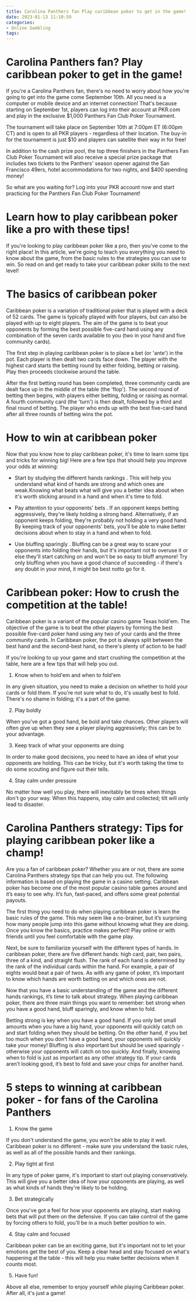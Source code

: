 ```yaml
---
title: Carolina Panthers fan Play caribbean poker to get in the game!
date: 2023-01-13 11:10:59
categories:
- Online Gambling
tags:
---
```



#  Carolina Panthers fan? Play caribbean poker to get in the game!

If you're a Carolina Panthers fan, there's no need to worry about how you're going to get into the game come September 10th. All you need is a computer or mobile device and an internet connection! That's because starting on September 1st, players can log into their account at PKR.com and play in the exclusive $1,000 Panthers Fan Club Poker Tournament.

The tournament will take place on September 10th at 7:00pm ET (6:00pm CT) and is open to all PKR players - regardless of their location. The buy-in for the tournament is just $10 and players can satellite their way in for free!

In addition to the cash prize pool, the top three finishers in the Panthers Fan Club Poker Tournament will also receive a special prize package that includes two tickets to the Panthers' season opener against the San Francisco 49ers, hotel accommodations for two nights, and $400 spending money!

So what are you waiting for? Log into your PKR account now and start practicing for the Panthers Fan Club Poker Tournament!

#  Learn how to play caribbean poker like a pro with these tips!

If you're looking to play caribbean poker like a pro, then you've come to the right place! In this article, we're going to teach you everything you need to know about the game, from the basic rules to the strategies you can use to win. So read on and get ready to take your caribbean poker skills to the next level!

# The basics of caribbean poker

Caribbean poker is a variation of traditional poker that is played with a deck of 52 cards. The game is typically played with four players, but can also be played with up to eight players. The aim of the game is to beat your opponents by forming the best possible five-card hand using any combination of the seven cards available to you (two in your hand and five community cards).

The first step in playing caribbean poker is to place a bet (or 'ante') in the pot. Each player is then dealt two cards face down. The player with the highest card starts the betting round by either folding, betting or raising. Play then proceeds clockwise around the table.

After the first betting round has been completed, three community cards are dealt face up in the middle of the table (the 'flop'). The second round of betting then begins, with players either betting, folding or raising as normal. A fourth community card (the 'turn') is then dealt, followed by a third and final round of betting. The player who ends up with the best five-card hand after all three rounds of betting wins the pot.

# How to win at caribbean poker

Now that you know how to play caribbean poker, it's time to learn some tips and tricks for winning big! Here are a few tips that should help you improve your odds at winning:

- Start by studying the different hands rankings . This will help you understand what kind of hands are strong and which ones are weak.Knowing what beats what will give you a better idea about when it's worth sticking around in a hand and when it's time to fold.

- Pay attention to your opponents' bets . If an opponent keeps betting aggressively, they're likely holding a strong hand. Alternatively, if an opponent keeps folding, they're probably not holding a very good hand. By keeping track of your opponents' bets, you'll be able to make better decisions about when to stay in a hand and when to fold.

- Use bluffing sparingly . Bluffing can be a great way to scare your opponents into folding their hands, but it's important not to overuse it or else they'll start catching on and won't be so easy to bluff anymore! Try only bluffing when you have a good chance of succeeding - if there's any doubt in your mind, it might be best notto go for it.

#  Caribbean poker: How to crush the competition at the table!

 Caribbean poker is a variant of the popular casino game Texas hold'em. The objective of the game is to beat the other players by forming the best possible five-card poker hand using any two of your cards and the three community cards. In Caribbean poker, the pot is always split between the best hand and the second-best hand, so there's plenty of action to be had!

If you're looking to up your game and start crushing the competition at the table, here are a few tips that will help you out.

1. Know when to hold'em and when to fold'em

In any given situation, you need to make a decision on whether to hold your cards or fold them. If you're not sure what to do, it's usually best to fold. There's no shame in folding; it's a part of the game.

2. Play boldly

When you've got a good hand, be bold and take chances. Other players will often give up when they see a player playing aggressively; this can be to your advantage.

3. Keep track of what your opponents are doing

In order to make good decisions, you need to have an idea of what your opponents are holding. This can be tricky, but it's worth taking the time to do some scouting and figure out their tells.

4. Stay calm under pressure

No matter how well you play, there will inevitably be times when things don't go your way. When this happens, stay calm and collected; tilt will only lead to disaster.

#  Carolina Panthers strategy: Tips for playing caribbean poker like a champ!

Are you a fan of caribbean poker? Whether you are or not, there are some Carolina Panthers strategy tips that can help you out. The following information is based on playing the game in a casino setting. Caribbean poker has become one of the most popular casino table games around and it’s easy to see why. It’s fun, fast-paced, and offers some great potential payouts.

The first thing you need to do when playing caribbean poker is learn the basic rules of the game. This may seem like a no-brainer, but it’s surprising how many people jump into this game without knowing what they are doing. Once you know the basics, practice makes perfect! Play online or with friends until you feel comfortable with the game play.

Next, be sure to familiarize yourself with the different types of hands. In caribbean poker, there are five different hands: high card, pair, two pairs, three of a kind, and straight flush. The rank of each hand is determined by the rank of the individual cards within the hand. For example, a pair of eights would beat a pair of twos. As with any game of poker, it’s important to know which hands are worth betting on and which ones are not.

Now that you have a basic understanding of the game and the different hands rankings, it’s time to talk about strategy. When playing caribbean poker, there are three main things you want to remember: bet strong when you have a good hand, bluff sparingly, and know when to fold.

Betting strong is key when you have a good hand. If you only bet small amounts when you have a big hand, your opponents will quickly catch on and start folding when they should be betting. On the other hand, if you bet too much when you don’t have a good hand, your opponents will quickly take your money! Bluffing is also important but should be used sparingly - otherwise your opponents will catch on too quickly. And finally, knowing when to fold is just as important as any other strategy tip. If your cards aren’t looking good, it’s best to fold and save your chips for another hand.

#  5 steps to winning at caribbean poker - for fans of the Carolina Panthers

1. Know the game

If you don't understand the game, you won't be able to play it well. Caribbean poker is no different - make sure you understand the basic rules, as well as all of the possible hands and their rankings.

2. Play tight at first

In any type of poker game, it's important to start out playing conservatively. This will give you a better idea of how your opponents are playing, as well as what kinds of hands they're likely to be holding.

3. Bet strategically

Once you've got a feel for how your opponents are playing, start making bets that will put them on the defensive. If you can take control of the game by forcing others to fold, you'll be in a much better position to win.

4. Stay calm and focused

Caribbean poker can be an exciting game, but it's important not to let your emotions get the best of you. Keep a clear head and stay focused on what's happening at the table - this will help you make better decisions when it counts most.

5. Have fun!

Above all else, remember to enjoy yourself while playing Caribbean poker. After all, it's just a game!